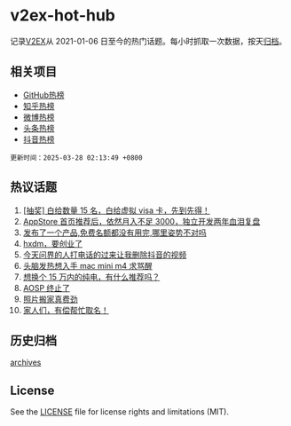 # v2ex-hot-hub

 记录[V2EX](https://www.v2ex.com/)从 2021-01-06 日至今的热门话题。每小时抓取一次数据，按天[归档](archives)。
 
 ## 相关项目

- [GitHub热榜](https://github.com/lonnyzhang423/github-hot-hub)
- [知乎热榜](https://github.com/lonnyzhang423/zhihu-hot-hub)
- [微博热榜](https://github.com/lonnyzhang423/weibo-hot-hub)
- [头条热榜](https://github.com/lonnyzhang423/toutiao-hot-hub)
- [抖音热榜](https://github.com/lonnyzhang423/douyin-hot-hub)


 `更新时间：2025-03-28 02:13:49 +0800`

## 热议话题

1. [[抽奖] 白给数量 15 名，白给虚拟 visa 卡，先到先得！](https://www.v2ex.com/t/1121515)
1. [AppStore 首页推荐后，依然月入不足 3000，独立开发两年血泪复盘](https://www.v2ex.com/t/1121385)
1. [发布了一个产品,免费名额都没有用完,哪里姿势不对吗](https://www.v2ex.com/t/1121378)
1. [hxdm，要创业了](https://www.v2ex.com/t/1121404)
1. [今天问界的人打电话的过来让我删除抖音的视频](https://www.v2ex.com/t/1121577)
1. [头脑发热想入手 mac mini m4 求骂醒](https://www.v2ex.com/t/1121410)
1. [想换个 15 万内的纯电，有什么推荐吗？](https://www.v2ex.com/t/1121376)
1. [AOSP 终止了](https://www.v2ex.com/t/1121473)
1. [照片搬家真费劲](https://www.v2ex.com/t/1121435)
1. [家人们，有偿帮忙取名！](https://www.v2ex.com/t/1121569)

## 历史归档

[archives](archives)

## License

See the [LICENSE](LICENSE) file for license rights and limitations (MIT).

